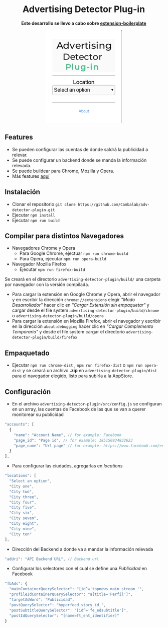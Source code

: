 <div align="center">
  <h1>
    Advertising Detector Plug-in  
  </h1>
  <p>
    <strong>Este desarrollo se llevo a cabo sobre <a href="https://github.com/EmailThis/extension-boilerplate">extension-boilerplate</a> </strong>
  </p>
  <img src="../images/plugin.png" alt="advertising detector plugin">
</div>

## Features  
  + Se pueden configurar las cuentas de donde saldrá la publicidad a relevar.  
  + Se puede configurar un backend donde se manda la información relevada.
  + Se puede buildear para Chrome, Mozilla y Opera.
  + Más features [aquí](https://github.com/EmailThis/extension-boilerplate#features)  

## Instalación  
  + Clonar el repositorio  ```git clone https://github.com/Cambalab/adv-detector-plugin.git ```  
  + Ejecutar ```npm install```  
  + Ejecutar ```npm run build```

## Compilar para distintos Navegadores  
  + Navegadores Chrome y Opera
    - Para Google Chrome, ejectuar ```npm run chrome-build```   
    - Para Opera, ejecutar ```npm run opera-build```  
  + Navegador Mozilla Firefox
    - Ejecutar ```npm run firefox-build```  

  Se creará en el directorio ```advertising-detector-plugin/build/``` una carpeta por navegador con la versión compilada.  
  + Para cargar la extensión en Google Chrome y Opera, abrir el navegador y en escribir la dirección ```chrome://extensions``` elegir *"Modo Desarrollador"* hacer clic en *"Cargar Extensión sin empaquetar"* y cargar desde el file system ```advertising-detector-plugin/build/chrome``` o ```advertising-detector-plugin/build/opera```  
  + Para cargar la extensión en Mozilla Firefox, abrir el navegador y escribir en la dirección ```about:debugging``` hacer clic en *"Cargar Complemento Temporario"* y desde el file system cargar el directorio ```advertising-detector-plugin/build/firefox```

## Empaquetado  
  + Ejecutar ```npm run chrome-dist``` , ```npm run firefox-dist``` o ```npm run opera-dist``` y se creará un archivo **.zip** en ```advertising-detector-plugin/dist``` para el navegador elegido, listo para subirla a la AppStore.

## Configuración    
  + En el archivo `advertising-detector-plugin/src/config.js` se configuran en un array, las cuentas de Facebook de las que se van a querer monitorear su publicidad  

  ```javascript
  "accounts": [
    {
      "name": "Account Name", // for example: Facebook
      "page_id": "Page id", // for example: 185150934832623
      "page_name": "Url page" // for example: https://www.facebook.com/enespanol/
    }
  ],
  ```  

  + Para configurar las ciudades, agregarlas en *locations*  

  ```javascript
  "locations": [
    "Select an option",
    "City one",
    "City two",
    "City three",
    "City four",
    "City five",
    "City six",
    "City seven",
    "City eight",
    "City nine",
    "City ten"
  ],
  ```  

  + Dirección del Backend a donde va a mandar la información relevada  

  ```javascript
  "adUri": "API Backend URL", // Backend url
  ```  

  + Configurar los selectores con el cual se define una *Publicidad* en Facebook  

  ```javascript
  "fbAds": {
    "mainContainerQuerySelector": "[id^='topnews_main_stream_'",
    "profileIdContainerQuerySelector": "a[title='Perfil']",
    "targetAdWord": "Publicidad",
    "postQuerySelector": "hyperfeed_story_id_",
    "postSubtitleQuerySelector": "[id^='fe_edsubtitle']",
    "postIdQuerySelector": "[name=ft_ent_identifier]"
  }
  ```

